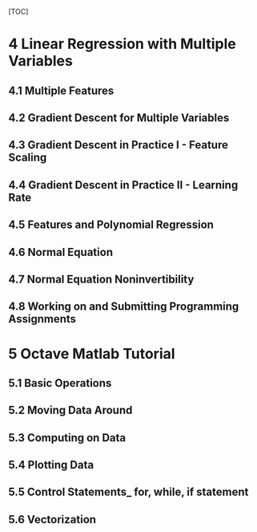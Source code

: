 [TOC]

# 4 Linear Regression with Multiple Variables

## 4.1 Multiple Features

## 4.2 Gradient Descent for Multiple Variables

## 4.3 Gradient Descent in Practice I - Feature Scaling

## 4.4 Gradient Descent in Practice II - Learning Rate

## 4.5 Features and Polynomial Regression

## 4.6 Normal Equation

## 4.7 Normal Equation Noninvertibility

## 4.8 Working on and Submitting Programming Assignments

# 5 Octave Matlab Tutorial
## 5.1 Basic Operations

## 5.2 Moving Data Around

## 5.3 Computing on Data

## 5.4 Plotting Data

## 5.5 Control Statements_ for, while, if statement

## 5.6 Vectorization